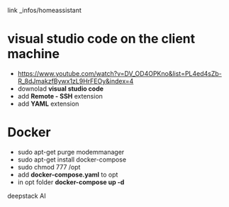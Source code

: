 link _infos/homeassistant

# **visual studio code** on the client machine
  - https://www.youtube.com/watch?v=DV_OD4OPKno&list=PL4ed4sZb-R_8dJmakzfBywx1zL9HrFEOy&index=4
  - downolad **visual studio code**
  - add **Remote - SSH** extension
  - add **YAML** extension
  
# **Docker**
  - sudo apt-get purge modemmanager
  - sudo apt-get install docker-compose
  - sudo chmod 777 /opt
  - add **docker-compose.yaml** to opt
  - in opt folder **docker-compose up -d**


deepstack AI
  
